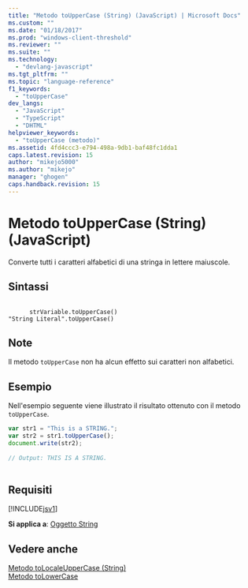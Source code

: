 ```yaml
---
title: "Metodo toUpperCase (String) (JavaScript) | Microsoft Docs"
ms.custom: ""
ms.date: "01/18/2017"
ms.prod: "windows-client-threshold"
ms.reviewer: ""
ms.suite: ""
ms.technology: 
  - "devlang-javascript"
ms.tgt_pltfrm: ""
ms.topic: "language-reference"
f1_keywords: 
  - "toUpperCase"
dev_langs: 
  - "JavaScript"
  - "TypeScript"
  - "DHTML"
helpviewer_keywords: 
  - "toUpperCase (metodo)"
ms.assetid: 4fd4ccc3-e794-498a-9db1-baf48fc1dda1
caps.latest.revision: 15
author: "mikejo5000"
ms.author: "mikejo"
manager: "ghogen"
caps.handback.revision: 15
---
```

# Metodo toUpperCase (String) (JavaScript)
Converte tutti i caratteri alfabetici di una stringa in lettere maiuscole.  
  
## Sintassi  
  
```  
  
      strVariable.toUpperCase()  
"String Literal".toUpperCase()   
```  
  
## Note  
 Il metodo `toUpperCase` non ha alcun effetto sui caratteri non alfabetici.  
  
## Esempio  
 Nell'esempio seguente viene illustrato il risultato ottenuto con il metodo `toUpperCase`.  
  
```javascript  
var str1 = "This is a STRING.";  
var str2 = str1.toUpperCase();  
document.write(str2);  
  
// Output: THIS IS A STRING.  
  
```  
  
## Requisiti  
 [!INCLUDE[jsv1](../../javascript/misc/includes/jsv1-md.md)]  
  
 **Si applica a**: [Oggetto String](../../javascript/reference/string-object-javascript.md)  
  
## Vedere anche  
 [Metodo toLocaleUpperCase \(String\)](../../javascript/reference/tolocaleuppercase-method-string-javascript.md)   
 [Metodo toLowerCase](../../javascript/reference/tolowercase-method-javascript.md)